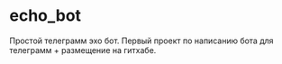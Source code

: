# echo_bot
Простой телеграмм эхо бот.
Первый проект по написанию бота для телеграмм + размещение на гитхабе.
